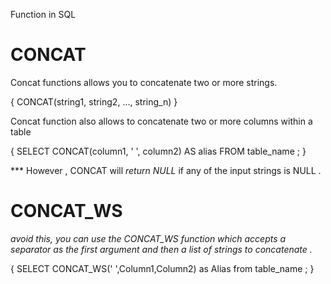 Function in SQL

# CONCAT

Concat functions allows you to concatenate two or more strings.

{
    CONCAT(string1, string2, ..., string_n)
}

Concat function also allows to concatenate two or more columns within a table

{
    SELECT CONCAT(column1, ' ', column2) AS alias FROM table_name ;
}

*** However , CONCAT will *return NULL* if any of the input strings is NULL .

# CONCAT_WS

*avoid this, you can use the CONCAT_WS function which accepts a separator as the first argument and then a list of strings to concatenate .*

{
    SELECT CONCAT_WS(' ',Column1,Column2) as Alias from table_name ;
}

